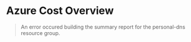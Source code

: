 # Azure Cost Overview

> An error occured building the summary report for the personal-dns resource group.

